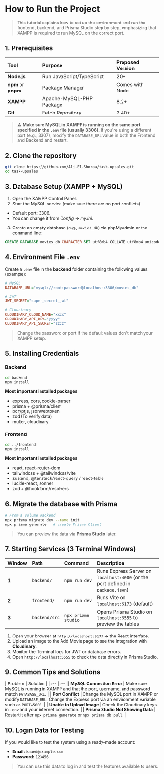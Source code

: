 # How to Run the Project

>This tutorial explains how to set up the environment and run the frontend, backend, and Prisma Studio step by step, emphasizing that XAMPP is required to run MySQL on the correct port.

## 1. Prerequisites

|Tool | Purpose | Proposed Version |
| :-- | :-- | :-- |
| **Node.js** | Run JavaScript/TypeScript | 20+ |
| **npm** or **pnpm** | Package Manager | Comes with Node |
| **XAMPP** | Apache-MySQL-PHP Package | 8.2+ |
| **Git** | Fetch Repository | 2.40+ |

>⚠️ **Make sure MySQL in XAMPP is running on the same port specified in the `.env` file (usually 3306).**
> If you're using a different port (e.g., 3307), modify the `DATABASE_URL` value in both the Frontend and Backend and restart.

## 2. Clone the repository

```bash
git clone https://github.com/Ali-El-Shoraa/task-upsales.git
cd task-upsales
```

## 3. Database Setup (XAMPP + MySQL)

1. Open the XAMPP Control Panel.
2. Start the MySQL service (make sure there are no port conflicts).
- Default port: 3306.
- You can change it from *Config → my.ini*.
3. Create an empty database (e.g., `movies_db`) via phpMyAdmin or the command line:

```sql
CREATE DATABASE movies_db CHARACTER SET utf8mb4 COLLATE utf8mb4_unicode_ci;
```

## 4. Environment File `.env`

Create a `.env` file in the **backend** folder containing the following values (example):

```ini
# MySQL
DATABASE_URL="mysql://root:password@localhost:3306/movies_db"

# JWT
JWT_SECRET="super_secret_jwt"

# Cloudinary
CLOUDINARY_CLOUD_NAME="xxxx"
CLOUDINARY_API_KEY="yyyy"
CLOUDINARY_API_SECRET="zzzz"
```
> Change the password or port if the default values don't match your XAMPP setup.

## 5. Installing Credentials

### Backend

```bash
cd backend
npm install
```

**Most important installed packages**

- express, cors, cookie-parser
- prisma + @prisma/client
- bcryptjs, jsonwebtoken
- zod (To verify data)
- multer, cloudinary


### Frontend

```bash
cd ../frontend
npm install
```

**Most important installed packages**

- react, react-router-dom
- tailwindcss + @tailwindcss/vite
- zustand, @tanstack/react-query / react-table
- lucide-react, sonner
- zod + @hookform/resolvers

## 6. Migrate the database with Prisma

```bash
# From a volume backend
npx prisma migrate dev --name init
npx prisma generate   # create Prisma Client
```
> You can preview the data via **Prisma Studio** later.

## 7. Starting Services (3 Terminal Windows)

| Window | Path | Command | Description |
| :-- | :-- | :-- | :-- |
| **1** | `backend/` | `npm run dev` | Runs Express Server on `localhost:4000` (or the port defined in `package.json`) |
| **2** | `frontend/` | `npm run dev` | Runs Vite on `localhost:5173` (default) |
| **3** | `backend/src` | `npx prisma studio` | Opens Prisma Studio on `localhost:5555` to preview the tables |## 8. Testing the App

1. Open your browser at
`http://localhost:5173` → the React interface.
2. Upload an image to the Add Movie page to see the integration with **Cloudinary**.
3. Monitor the Terminal logs for JWT or database errors.
4. Open `http://localhost:5555` to check the data directly in Prisma Studio.

## 9. Common Tips and Solutions

| Problem | Solution |
| :-- | :-- || **MySQL Connection Error** | Make sure MySQL is running in XAMPP and that the port, username, and password match `DATABASE_URL`. |
| **Port Conflict** | Change the MySQL port in XAMPP or modify `DATABASE_URL`. Change the Express port via an environment variable such as `PORT=5000`. |
| **Unable to Upload Image** | Check the Cloudinary keys in `.env` and your internet connection. |
| **Prisma Studio Not Showing Data** | Restart it after `npx prisma generate` or `npx prisma db pull`. |

## 10. Login Data for Testing

If you would like to test the system using a ready-made account:

- **Email:** `kaaed@example.com`
- **Password:** `123456`

> You can use this data to log in and test the features available to users.
